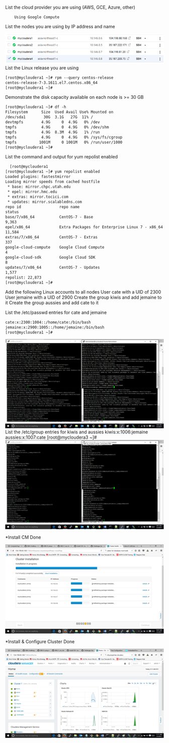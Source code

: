 
List the cloud provider you are using (AWS, GCE, Azure, other)

        Using Google Compute
List the nodes you are using by IP address and name
<center> <img src="https://github.com/jimmyrekso/SEBC/blob/master/challenges/labs/images/ip_vm.png"/> </center>
List the Linux release you are using
    
    [root@mycloudera1 ~]# rpm --query centos-release
    centos-release-7-3.1611.el7.centos.x86_64
    [root@mycloudera1 ~]#
Demonstrate the disk capacity available on each node is >= 30 GB

    [root@mycloudera1 ~]# df -h
	Filesystem      Size  Used Avail Use% Mounted on
	/dev/sda1        30G  3.1G   27G  11% /
	devtmpfs        4.9G     0  4.9G   0% /dev
	tmpfs           4.9G     0  4.9G   0% /dev/shm
	tmpfs           4.9G  8.3M  4.9G   1% /run
	tmpfs           4.9G     0  4.9G   0% /sys/fs/cgroup
	tmpfs          1001M     0 1001M   0% /run/user/1000
	[root@mycloudera1 ~]#
List the command and output for yum repolist enabled
  
      [root@mycloudera1 
	[root@mycloudera1 ~]# yum repolist enabled
	Loaded plugins: fastestmirror
    Loading mirror speeds from cached hostfile
     * base: mirror.chpc.utah.edu
     * epel: mirror.hmc.edu
     * extras: mirror.tocici.com
     * updates: mirror.scalabledns.com
    repo id                 repo name                                         status
    base/7/x86_64           CentOS-7 - Base                                    9,363
    epel/x86_64             Extra Packages for Enterprise Linux 7 - x86_64    11,584
    extras/7/x86_64         CentOS-7 - Extras                                    337
    google-cloud-compute    Google Cloud Compute                                   4
    google-cloud-sdk        Google Cloud SDK                                       8
    updates/7/x86_64        CentOS-7 - Updates                                 1,577
    repolist: 22,873
    [root@mycloudera1 ~]#

	
Add the following Linux accounts to all nodes
User cate with a UID of 2300
User jemaine with a UID of 2900
Create the group kiwis and add jemaine to it
Create the group aussies and add cate to it



List the /etc/passwd entries for cate and jemaine

	cate:x:2300:1004::/home/cate:/bin/bash
	jemaine:x:2900:1005::/home/jemaine:/bin/bash
	[root@mycloudera1 ~]#
<center> <img src="https://github.com/jimmyrekso/SEBC/blob/master/challenges/labs/images/user.png"/> </center>
List the /etc/group entries for kiwis and aussies
	kiwis:x:1006:jemaine
	aussies:x:1007:cate
	[root@mycloudera3 ~]#
<center> <img src="https://github.com/jimmyrekso/SEBC/blob/master/challenges/labs/images/group.png"/> </center>





*Install CM Done
<center> <img src="https://github.com/jimmyrekso/SEBC/blob/master/challenges/labs/images/progress_cluster.png"/> </center>

		
*Install & Configure Cluster Done
<center> <img src="https://github.com/jimmyrekso/SEBC/blob/master/challenges/labs/images/cluster_done.png"/> </center>


	
